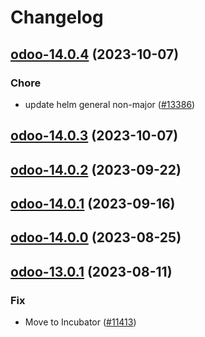# Changelog



## [odoo-14.0.4](https://github.com/truecharts/charts/compare/odoo-14.0.3...odoo-14.0.4) (2023-10-07)

### Chore

- update helm general non-major ([#13386](https://github.com/truecharts/charts/issues/13386))
  
  


## [odoo-14.0.3](https://github.com/truecharts/charts/compare/odoo-14.0.2...odoo-14.0.3) (2023-10-07)




## [odoo-14.0.2](https://github.com/truecharts/charts/compare/odoo-14.0.1...odoo-14.0.2) (2023-09-22)




## [odoo-14.0.1](https://github.com/truecharts/charts/compare/odoo-14.0.0...odoo-14.0.1) (2023-09-16)




## [odoo-14.0.0](https://github.com/truecharts/charts/compare/odoo-13.0.1...odoo-14.0.0) (2023-08-25)




## [odoo-13.0.1](https://github.com/truecharts/charts/compare/odoo-13.0.0...odoo-13.0.1) (2023-08-11)

### Fix

- Move to Incubator ([#11413](https://github.com/truecharts/charts/issues/11413))
  
  